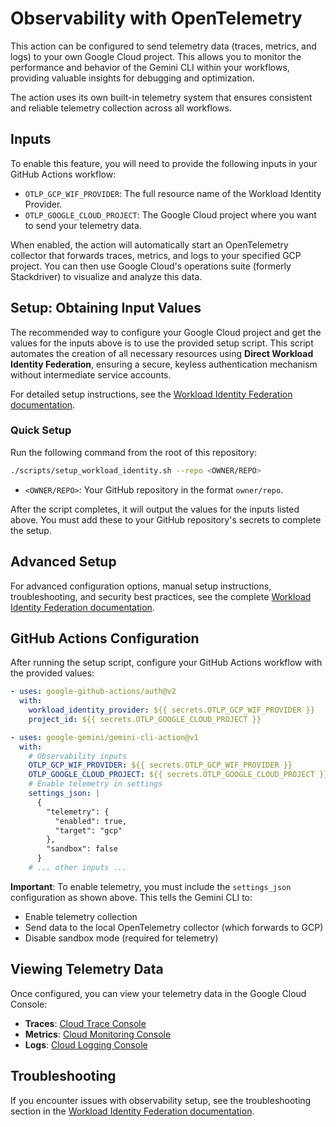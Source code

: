 # Observability with OpenTelemetry

This action can be configured to send telemetry data (traces, metrics, and logs) to your own Google Cloud project. This allows you to monitor the performance and behavior of the Gemini CLI within your workflows, providing valuable insights for debugging and optimization.

The action uses its own built-in telemetry system that ensures consistent and reliable telemetry collection across all workflows.

## Inputs

To enable this feature, you will need to provide the following inputs in your GitHub Actions workflow:

-   `OTLP_GCP_WIF_PROVIDER`: The full resource name of the Workload Identity Provider.
-   `OTLP_GOOGLE_CLOUD_PROJECT`: The Google Cloud project where you want to send your telemetry data.

When enabled, the action will automatically start an OpenTelemetry collector that forwards traces, metrics, and logs to your specified GCP project. You can then use Google Cloud's operations suite (formerly Stackdriver) to visualize and analyze this data.

## Setup: Obtaining Input Values

The recommended way to configure your Google Cloud project and get the values for the inputs above is to use the provided setup script. This script automates the creation of all necessary resources using **Direct Workload Identity Federation**, ensuring a secure, keyless authentication mechanism without intermediate service accounts.

For detailed setup instructions, see the [Workload Identity Federation documentation](./workload-identity.md).

### Quick Setup

Run the following command from the root of this repository:

```bash
./scripts/setup_workload_identity.sh --repo <OWNER/REPO>
```

-   `<OWNER/REPO>`: Your GitHub repository in the format `owner/repo`.

After the script completes, it will output the values for the inputs listed above. You must add these to your GitHub repository's secrets to complete the setup.

## Advanced Setup

For advanced configuration options, manual setup instructions, troubleshooting, and security best practices, see the complete [Workload Identity Federation documentation](./workload-identity.md).

## GitHub Actions Configuration

After running the setup script, configure your GitHub Actions workflow with the provided values:

```yaml
- uses: google-github-actions/auth@v2
  with:
    workload_identity_provider: ${{ secrets.OTLP_GCP_WIF_PROVIDER }}
    project_id: ${{ secrets.OTLP_GOOGLE_CLOUD_PROJECT }}

- uses: google-gemini/gemini-cli-action@v1
  with:
    # Observability inputs
    OTLP_GCP_WIF_PROVIDER: ${{ secrets.OTLP_GCP_WIF_PROVIDER }}
    OTLP_GOOGLE_CLOUD_PROJECT: ${{ secrets.OTLP_GOOGLE_CLOUD_PROJECT }}
    # Enable telemetry in settings
    settings_json: |
      {
        "telemetry": {
          "enabled": true,
          "target": "gcp"
        },
        "sandbox": false
      }
    # ... other inputs ...
```

**Important**: To enable telemetry, you must include the `settings_json` configuration as shown above. This tells the Gemini CLI to:
- Enable telemetry collection
- Send data to the local OpenTelemetry collector (which forwards to GCP)
- Disable sandbox mode (required for telemetry)

## Viewing Telemetry Data

Once configured, you can view your telemetry data in the Google Cloud Console:

- **Traces**: [Cloud Trace Console](https://console.cloud.google.com/traces)
- **Metrics**: [Cloud Monitoring Console](https://console.cloud.google.com/monitoring)
- **Logs**: [Cloud Logging Console](https://console.cloud.google.com/logs)

## Troubleshooting

If you encounter issues with observability setup, see the troubleshooting section in the [Workload Identity Federation documentation](./workload-identity.md#troubleshooting).
